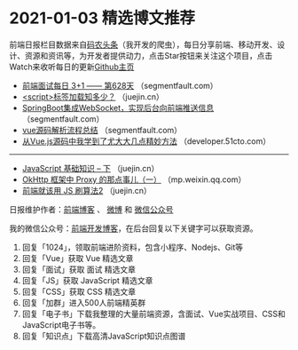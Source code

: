 # 2021-01-03 精选博文推荐

前端日报栏目数据来自[码农头条](http://hao.caibaojian.com.cn/)（我开发的爬虫），每日分享前端、移动开发、设计、资源和资讯等，为开发者提供动力，点击Star按钮来关注这个项目，点击Watch来收听每日的更新[Github主页](https://github.com/kujian/frontendDaily)
* [前端面试每日 3+1 —— 第628天](https://segmentfault.com/a/1190000038782706) （segmentfault.com）
* [&lt;script&gt;标签加载知多少？](https://juejin.cn/post/6913156226008711182) （juejin.cn）
* [SpringBoot集成WebSocket，实现后台向前端推送信息](https://segmentfault.com/a/1190000038781620) （segmentfault.com）
* [vue源码解析流程总结](https://segmentfault.com/a/1190000038778228) （segmentfault.com）
* [从Vue.js源码中我学到了尤大大几点精妙方法](https://developer.51cto.com/art/202101/638486.htm) （developer.51cto.com）

***
* [JavaScript 基础知识 &#8211; 下](https://juejin.cn/post/6912947415590895629) （juejin.cn）
* [OkHttp 框架中 Proxy 的那点事儿（一）](https://mp.weixin.qq.com/s/cWOFO8jCXGglb6rNfASzsA) （mp.weixin.qq.com）
* [前端就该用 JS 刷算法2](https://juejin.cn/post/6913143820129402893) （juejin.cn）

日报维护作者：[前端博客](http://caibaojian.com.cn/) 、 [微博](http://weibo.com/kujian) 和 [微信公众号](https://open.weixin.qq.com/qr/code?username=caibaojian_com)

我的微信公众号：[前端开发博客](https://open.weixin.qq.com/qr/code?username=caibaojian_com)，在后台回复以下关键字可以获取资源。

1. 回复「1024」，领取前端进阶资料，包含小程序、Nodejs、Git等
2. 回复「Vue」获取 Vue 精选文章
3. 回复「面试」获取 面试 精选文章
4. 回复「JS」获取 JavaScript 精选文章
5. 回复「CSS」获取 CSS 精选文章
6. 回复「加群」进入500人前端精英群
7. 回复「电子书」下载我整理的大量前端资源，含面试、Vue实战项目、CSS和JavaScript电子书等。
8. 回复「知识点」下载高清JavaScript知识点图谱